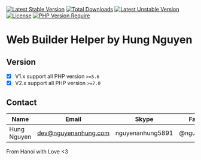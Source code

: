 [![Latest Stable Version](http://poser.pugx.org/nguyenanhung/web-builder-helper/v)](https://packagist.org/packages/nguyenanhung/web-builder-helper) [![Total Downloads](http://poser.pugx.org/nguyenanhung/web-builder-helper/downloads)](https://packagist.org/packages/nguyenanhung/web-builder-helper) [![Latest Unstable Version](http://poser.pugx.org/nguyenanhung/web-builder-helper/v/unstable)](https://packagist.org/packages/nguyenanhung/web-builder-helper) [![License](http://poser.pugx.org/nguyenanhung/web-builder-helper/license)](https://packagist.org/packages/nguyenanhung/web-builder-helper) [![PHP Version Require](http://poser.pugx.org/nguyenanhung/web-builder-helper/require/php)](https://packagist.org/packages/nguyenanhung/web-builder-helper)

# Web Builder Helper by Hung Nguyen

## Version

- [x] V1.x support all PHP version `>=5.6`
- [x] V2.x support all PHP version `>=7.0`

## Contact

| Name        | Email                | Skype            | Facebook      |
|-------------|----------------------|------------------|---------------|
| Hung Nguyen | dev@nguyenanhung.com | nguyenanhung5891 | @nguyenanhung |

From Hanoi with Love <3
